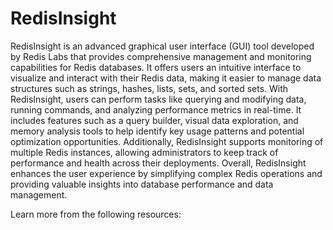 # RedisInsight

RedisInsight is an advanced graphical user interface (GUI) tool developed by Redis Labs that provides comprehensive management and monitoring capabilities for Redis databases. It offers users an intuitive interface to visualize and interact with their Redis data, making it easier to manage data structures such as strings, hashes, lists, sets, and sorted sets. With RedisInsight, users can perform tasks like querying and modifying data, running commands, and analyzing performance metrics in real-time. It includes features such as a query builder, visual data exploration, and memory analysis tools to help identify key usage patterns and potential optimization opportunities. Additionally, RedisInsight supports monitoring of multiple Redis instances, allowing administrators to keep track of performance and health across their deployments. Overall, RedisInsight enhances the user experience by simplifying complex Redis operations and providing valuable insights into database performance and data management.

Learn more from the following resources:

